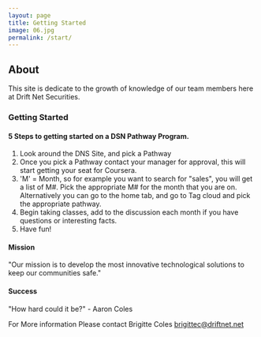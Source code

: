 ```yaml
---
layout: page
title: Getting Started
image: 06.jpg
permalink: /start/
---
```

## About
This site is dedicate to the growth of knowledge of our team members here at Drift Net Securities.

### Getting Started
#### 5 Steps to getting started on a DSN Pathway Program.
1. Look around the DNS Site, and pick a Pathway
2. Once you pick a Pathway contact your manager for approval, this will start getting your seat for Coursera.
3. 'M' = Month, so for example you want to search for "sales", you will get a list of M#. Pick the appropriate M# for the month that you are on. Alternatively you can go to the home tab, and go to Tag cloud and pick the appropriate pathway.
4. Begin taking classes, add to the discussion each month if you have questions or interesting facts.
5. Have fun!

#### Mission
"Our mission is to develop the most innovative technological solutions to keep our communities safe."

#### Success
"How hard could it be?" - Aaron Coles


For More information
Please contact 	Brigitte Coles <brigittec@driftnet.net>
